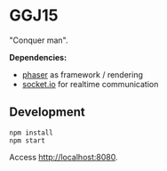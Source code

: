 GGJ15
===

"Conquer man".

**Dependencies:**

- [phaser](https://github.com/photonstorm/phaser) as framework / rendering
- [socket.io](https://github.com/Automattic/socket.io) for realtime communication

Development
---

```
npm install
npm start
```

Access [http://localhost:8080](http://localhost:8080).
